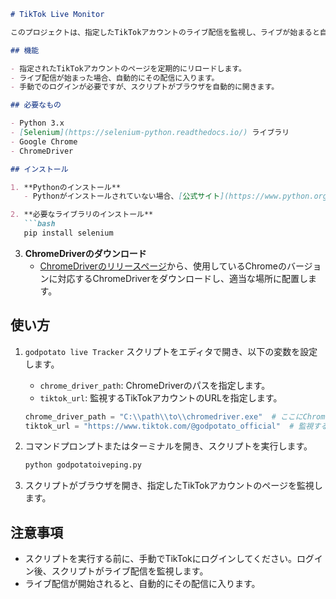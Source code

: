 
```markdown
# TikTok Live Monitor

このプロジェクトは、指定したTikTokアカウントのライブ配信を監視し、ライブが始まると自動的にその配信に入るためのPythonスクリプトです。

## 機能

- 指定されたTikTokアカウントのページを定期的にリロードします。
- ライブ配信が始まった場合、自動的にその配信に入ります。
- 手動でのログインが必要ですが、スクリプトがブラウザを自動的に開きます。

## 必要なもの

- Python 3.x
- [Selenium](https://selenium-python.readthedocs.io/) ライブラリ
- Google Chrome
- ChromeDriver

## インストール

1. **Pythonのインストール**
   - Pythonがインストールされていない場合、[公式サイト](https://www.python.org/downloads/)からインストールしてください。

2. **必要なライブラリのインストール**
   ```bash
   pip install selenium
   ```

3. **ChromeDriverのダウンロード**
   - [ChromeDriverのリリースページ](https://chromedriver.chromium.org/downloads)から、使用しているChromeのバージョンに対応するChromeDriverをダウンロードし、適当な場所に配置します。

## 使い方

1. `godpotato live Tracker` スクリプトをエディタで開き、以下の変数を設定します。
   - `chrome_driver_path`: ChromeDriverのパスを指定します。
   - `tiktok_url`: 監視するTikTokアカウントのURLを指定します。

   ```python
   chrome_driver_path = "C:\\path\\to\\chromedriver.exe"  # ここにChromeDriverのパスを設定
   tiktok_url = "https://www.tiktok.com/@godpotato_official"  # 監視するアカウントのURL
   ```

2. コマンドプロンプトまたはターミナルを開き、スクリプトを実行します。
   ```bash
   python godpotatoiveping.py
   ```

3. スクリプトがブラウザを開き、指定したTikTokアカウントのページを監視します。

## 注意事項

- スクリプトを実行する前に、手動でTikTokにログインしてください。ログイン後、スクリプトがライブ配信を監視します。
- ライブ配信が開始されると、自動的にその配信に入ります。

